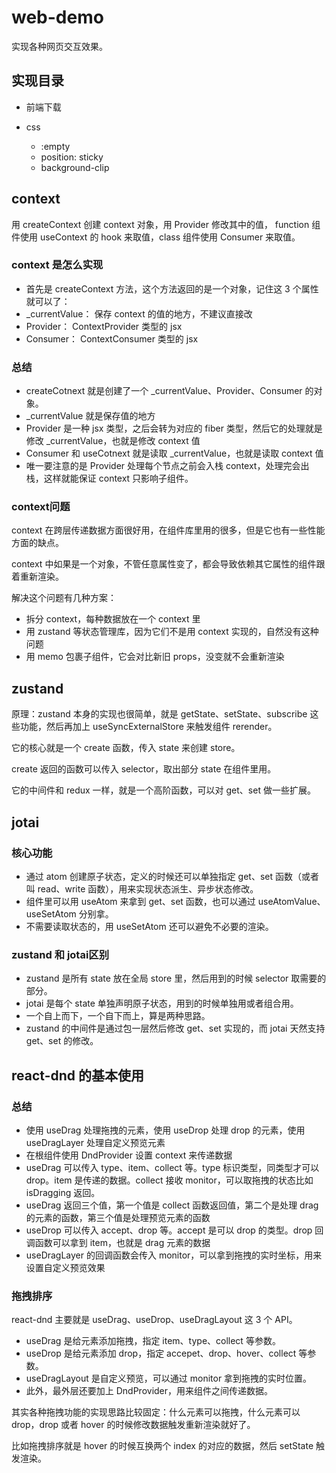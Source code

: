 # web-demo
实现各种网页交互效果。

## 实现目录
- 前端下载

- css
    - :empty
    - position: sticky
    - background-clip




## context
用 createContext 创建 context 对象，用 Provider 修改其中的值， function 组件使用 useContext 的 hook 来取值，class 组件使用 Consumer 来取值。

### context 是怎么实现
- 首先是 createContext 方法，这个方法返回的是一个对象，记住这 3 个属性就可以了：
- _currentValue： 保存 context 的值的地方，不建议直接改
- Provider： ContextProvider 类型的 jsx
- Consumer： ContextConsumer 类型的 jsx


### 总结
- createCotnext 就是创建了一个 _currentValue、Provider、Consumer 的对象。
- _currentValue 就是保存值的地方
- Provider 是一种 jsx 类型，之后会转为对应的 fiber 类型，然后它的处理就是修改 _currentValue，也就是修改 context 值
- Consumer 和 useCotnext 就是读取 _currentValue，也就是读取 context 值
- 唯一要注意的是 Provider 处理每个节点之前会入栈 context，处理完会出栈，这样就能保证 context 只影响子组件。


### context问题
context 在跨层传递数据方面很好用，在组件库里用的很多，但是它也有一些性能方面的缺点。

context 中如果是一个对象，不管任意属性变了，都会导致依赖其它属性的组件跟着重新渲染。

解决这个问题有几种方案：
- 拆分 context，每种数据放在一个 context 里
- 用 zustand 等状态管理库，因为它们不是用 context 实现的，自然没有这种问题
- 用 memo 包裹子组件，它会对比新旧 props，没变就不会重新渲染




## zustand

原理：zustand 本身的实现也很简单，就是 getState、setState、subscribe 这些功能，然后再加上 useSyncExternalStore 来触发组件 rerender。

它的核心就是一个 create 函数，传入 state 来创建 store。

create 返回的函数可以传入 selector，取出部分 state 在组件里用。

它的中间件和 redux 一样，就是一个高阶函数，可以对 get、set 做一些扩展。




## jotai
### 核心功能
- 通过 atom 创建原子状态，定义的时候还可以单独指定 get、set 函数（或者叫 read、write 函数），用来实现状态派生、异步状态修改。
- 组件里可以用 useAtom 来拿到 get、set 函数，也可以通过 useAtomValue、useSetAtom 分别拿。
- 不需要读取状态的，用 useSetAtom 还可以避免不必要的渲染。

### zustand 和 jotai区别
- zustand 是所有 state 放在全局 store 里，然后用到的时候 selector 取需要的部分。
- jotai 是每个 state 单独声明原子状态，用到的时候单独用或者组合用。
- 一个自上而下，一个自下而上，算是两种思路。
- zustand 的中间件是通过包一层然后修改 get、set 实现的，而 jotai 天然支持 get、set 的修改。





##  react-dnd 的基本使用
### 总结
- 使用 useDrag 处理拖拽的元素，使用 useDrop 处理 drop 的元素，使用 useDragLayer 处理自定义预览元素
- 在根组件使用 DndProvider 设置 context 来传递数据
- useDrag 可以传入 type、item、collect 等。type 标识类型，同类型才可以 drop。item 是传递的数据。collect 接收 monitor，可以取拖拽的状态比如 isDragging 返回。
- useDrag 返回三个值，第一个值是 collect 函数返回值，第二个是处理 drag 的元素的函数，第三个值是处理预览元素的函数
- useDrop 可以传入 accept、drop 等。accept 是可以 drop 的类型。drop 回调函数可以拿到 item，也就是 drag 元素的数据
- useDragLayer 的回调函数会传入 monitor，可以拿到拖拽的实时坐标，用来设置自定义预览效果


### 拖拽排序

react-dnd 主要就是 useDrag、useDrop、useDragLayout 这 3 个 API。
- useDrag 是给元素添加拖拽，指定 item、type、collect 等参数。
- useDrop 是给元素添加 drop，指定 accepet、drop、hover、collect 等参数。
- useDragLayout 是自定义预览，可以通过 monitor 拿到拖拽的实时位置。
- 此外，最外层还要加上 DndProvider，用来组件之间传递数据。

其实各种拖拽功能的实现思路比较固定：什么元素可以拖拽，什么元素可以 drop，drop 或者 hover 的时候修改数据触发重新渲染就好了。

比如拖拽排序就是 hover 的时候互换两个 index 的对应的数据，然后 setState 触发渲染。
